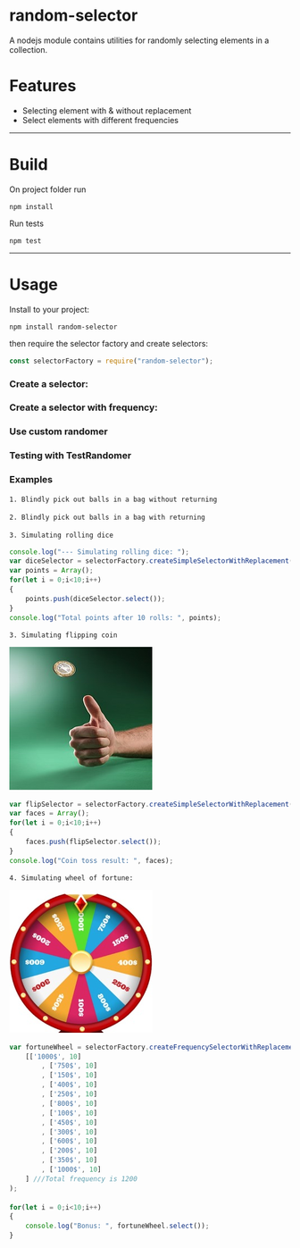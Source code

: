 # random-selector
A nodejs module contains utilities for randomly selecting elements in a collection.

# Features
- Selecting element with & without replacement 
- Select elements with different frequencies
---
# Build
On project folder run
```npm
npm install
```
Run tests
```npm
npm test
```
---
# Usage
Install to your project:
```npm
npm install random-selector
```

then require the selector factory and create selectors:
```javascript
const selectorFactory = require("random-selector");
```

### Create a selector:


### Create a selector with frequency:

### Use custom randomer

### Testing with TestRandomer


### Examples
    
    1. Blindly pick out balls in a bag without returning

    2. Blindly pick out balls in a bag with returning
    
    3. Simulating rolling dice
```javascript
console.log("--- Simulating rolling dice: ");
var diceSelector = selectorFactory.createSimpleSelectorWithReplacement([1, 2, 3, 4, 5, 6]);
var points = Array();
for(let i = 0;i<10;i++)
{
    points.push(diceSelector.select());
}
console.log("Total points after 10 rolls: ", points);

```
    3. Simulating flipping coin
![Image of flipping coin](./doc/img/fipping_coin.jpg)
```javascript
var flipSelector = selectorFactory.createSimpleSelectorWithReplacement(['Head', 'Tail']);
var faces = Array();
for(let i = 0;i<10;i++)
{
    faces.push(flipSelector.select());
}
console.log("Coin toss result: ", faces);
```
    
    4. Simulating wheel of fortune:
![Image Wheel of Fortune](./doc/img/wheel_fortune.jpg)
```javascript
var fortuneWheel = selectorFactory.createFrequencySelectorWithReplacement(
    [['1000$', 10]
        , ['750$', 10]
        , ['150$', 10]
        , ['400$', 10]
        , ['250$', 10]
        , ['800$', 10]
        , ['100$', 10]
        , ['450$', 10]
        , ['300$', 10]
        , ['600$', 10]
        , ['200$', 10]
        , ['350$', 10]
        , ['1000$', 10]
    ] ///Total frequency is 1200
);

for(let i = 0;i<10;i++)
{
    console.log("Bonus: ", fortuneWheel.select());
}
```    


    
    
    
